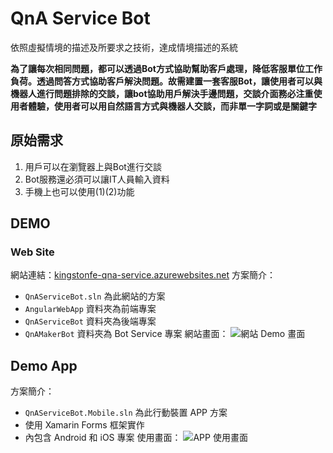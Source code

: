 # QnA Service Bot

依照虛擬情境的描述及所要求之技術，達成情境描述的系統

**為了讓每次相同問題，都可以透過Bot方式協助幫助客戶處理，降低客服單位工作負荷。透過問答方式協助客戶解決問題。故需建置一套客服Bot，讓使用者可以與機器人進行問題排除的交談，讓bot協助用戶解決手邊問題，交談介面務必注重使用者體驗，使用者可以用自然語言方式與機器人交談，而非單一字詞或是關鍵字**

## 原始需求

1. 用戶可以在瀏覽器上與Bot進行交談
2. Bot服務還必須可以讓IT人員輸入資料
3. 手機上也可以使用(1)(2)功能

## DEMO

### Web Site

網站連結：[kingstonfe-qna-service.azurewebsites.net](http://kingstonfe-qna-service.azurewebsites.net)
方案簡介：
* `QnAServiceBot.sln` 為此網站的方案
* `AngularWebApp` 資料夾為前端專案
* `QnAServiceBot` 資料夾為後端專案
* `QnAMakerBot` 資料夾為 Bot Service 專案
網站畫面：
![網站 Demo 畫面](https://i.imgur.com/V4ivLgL.jpg)

## Demo App

方案簡介：
* `QnAServiceBot.Mobile.sln` 為此行動裝置 APP 方案
* 使用 Xamarin Forms 框架實作
* 內包含 Android 和 iOS 專案
使用畫面：
![APP 使用畫面](https://i.imgur.com/tJ0Yqri.png)
